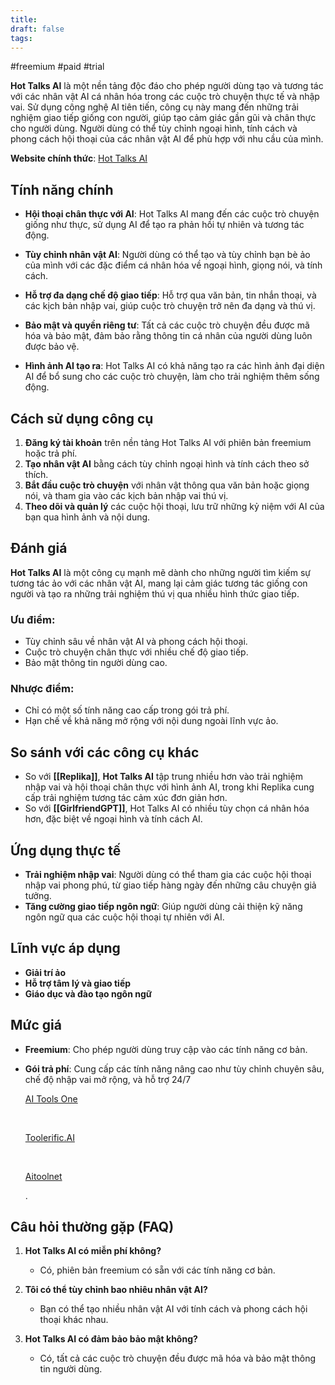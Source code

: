 ```yaml
---
title: 
draft: false
tags:
---
```

#freemium #paid #trial

**Hot Talks AI** là một nền tảng độc đáo cho phép người dùng tạo và tương tác với các nhân vật AI cá nhân hóa trong các cuộc trò chuyện thực tế và nhập vai. Sử dụng công nghệ AI tiên tiến, công cụ này mang đến những trải nghiệm giao tiếp giống con người, giúp tạo cảm giác gần gũi và chân thực cho người dùng. Người dùng có thể tùy chỉnh ngoại hình, tính cách và phong cách hội thoại của các nhân vật AI để phù hợp với nhu cầu của mình.

**Website chính thức**: [Hot Talks AI](https://hottalks.ai)

## Tính năng chính

- **Hội thoại chân thực với AI**: Hot Talks AI mang đến các cuộc trò chuyện giống như thực, sử dụng AI để tạo ra phản hồi tự nhiên và tương tác động.
    
- **Tùy chỉnh nhân vật AI**: Người dùng có thể tạo và tùy chỉnh bạn bè ảo của mình với các đặc điểm cá nhân hóa về ngoại hình, giọng nói, và tính cách.
    
- **Hỗ trợ đa dạng chế độ giao tiếp**: Hỗ trợ qua văn bản, tin nhắn thoại, và các kịch bản nhập vai, giúp cuộc trò chuyện trở nên đa dạng và thú vị.
    
- **Bảo mật và quyền riêng tư**: Tất cả các cuộc trò chuyện đều được mã hóa và bảo mật, đảm bảo rằng thông tin cá nhân của người dùng luôn được bảo vệ.
    
- **Hình ảnh AI tạo ra**: Hot Talks AI có khả năng tạo ra các hình ảnh đại diện AI để bổ sung cho các cuộc trò chuyện, làm cho trải nghiệm thêm sống động.
    

## Cách sử dụng công cụ

1. **Đăng ký tài khoản** trên nền tảng Hot Talks AI với phiên bản freemium hoặc trả phí.
2. **Tạo nhân vật AI** bằng cách tùy chỉnh ngoại hình và tính cách theo sở thích.
3. **Bắt đầu cuộc trò chuyện** với nhân vật thông qua văn bản hoặc giọng nói, và tham gia vào các kịch bản nhập vai thú vị.
4. **Theo dõi và quản lý** các cuộc hội thoại, lưu trữ những kỷ niệm với AI của bạn qua hình ảnh và nội dung.

## Đánh giá

**Hot Talks AI** là một công cụ mạnh mẽ dành cho những người tìm kiếm sự tương tác ảo với các nhân vật AI, mang lại cảm giác tương tác giống con người và tạo ra những trải nghiệm thú vị qua nhiều hình thức giao tiếp.

### Ưu điểm:

- Tùy chỉnh sâu về nhân vật AI và phong cách hội thoại.
- Cuộc trò chuyện chân thực với nhiều chế độ giao tiếp.
- Bảo mật thông tin người dùng cao.

### Nhược điểm:

- Chỉ có một số tính năng cao cấp trong gói trả phí.
- Hạn chế về khả năng mở rộng với nội dung ngoài lĩnh vực ảo.

## So sánh với các công cụ khác

- So với **[[Replika]]**, **Hot Talks AI** tập trung nhiều hơn vào trải nghiệm nhập vai và hội thoại chân thực với hình ảnh AI, trong khi Replika cung cấp trải nghiệm tương tác cảm xúc đơn giản hơn.
- So với **[[GirlfriendGPT]]**, Hot Talks AI có nhiều tùy chọn cá nhân hóa hơn, đặc biệt về ngoại hình và tính cách AI.

## Ứng dụng thực tế

- **Trải nghiệm nhập vai**: Người dùng có thể tham gia các cuộc hội thoại nhập vai phong phú, từ giao tiếp hàng ngày đến những câu chuyện giả tưởng.
- **Tăng cường giao tiếp ngôn ngữ**: Giúp người dùng cải thiện kỹ năng ngôn ngữ qua các cuộc hội thoại tự nhiên với AI.

## Lĩnh vực áp dụng

- **Giải trí ảo**
- **Hỗ trợ tâm lý và giao tiếp**
- **Giáo dục và đào tạo ngôn ngữ**

## Mức giá

- **Freemium**: Cho phép người dùng truy cập vào các tính năng cơ bản.
- **Gói trả phí**: Cung cấp các tính năng nâng cao như tùy chỉnh chuyên sâu, chế độ nhập vai mở rộng, và hỗ trợ 24/7​
    
    [AI Tools One](https://aitoolsone.com/tool/hottalks-ai/)
    
    ​
    
    [Toolerific.AI](https://toolerific.ai/ai-tools/sites/hottalks-ai)
    
    ​
    
    [Aitoolnet](https://www.aitoolnet.com/hot-talks-ai)
    
    .

## Câu hỏi thường gặp (FAQ)

1. **Hot Talks AI có miễn phí không?**
    
    - Có, phiên bản freemium có sẵn với các tính năng cơ bản.
2. **Tôi có thể tùy chỉnh bao nhiêu nhân vật AI?**
    
    - Bạn có thể tạo nhiều nhân vật AI với tính cách và phong cách hội thoại khác nhau.
3. **Hot Talks AI có đảm bảo bảo mật không?**
    
    - Có, tất cả các cuộc trò chuyện đều được mã hóa và bảo mật thông tin người dùng.